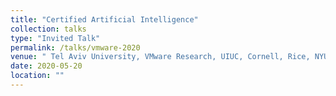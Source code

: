 ```yaml
---
title: "Certified Artificial Intelligence"
collection: talks
type: "Invited Talk"
permalink: /talks/vmware-2020
venue: " Tel Aviv University, VMware Research, UIUC, Cornell, Rice, NYU, MIT, Georgia Tech"
date: 2020-05-20
location: ""
---
```


